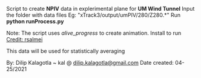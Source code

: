 Script to create **NPIV** data in explerimental plane for **UM Wind Tunnel**
Input the folder with data files Eg: "xTrack3/output/umPIV/280/Z280.\*"
Run **python runProcess.py**

Note: The script uses *alive_progress* to create animation. Install to run
[Credit: rsalmei](https://github.com/rsalmei/alive-progress)

This data will be used for statistically averaging

By: Dilip Kalagotla ~ kal @ dilip.kalagotla@gmail.com
Date created: 04-25/2021
